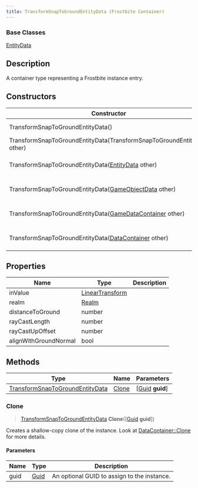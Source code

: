 ```yaml
---
title: TransformSnapToGroundEntityData (Frostbite Container)
---
```

### Base Classes

[EntityData](EntityData)

## Description

A container type representing a Frostbite instance entry.

## Constructors

| Constructor                                                                                | Description                                                                                                                                           |
| ------------------------------------------------------------------------------------------ | ----------------------------------------------------------------------------------------------------------------------------------------------------- |
| TransformSnapToGroundEntityData()                                                          | Create a new instance of this container type.                                                                                                         |
| TransformSnapToGroundEntityData(TransformSnapToGroundEntityData other)                     | Create a reference copy of an instance of the same type.                                                                                              |
| TransformSnapToGroundEntityData([EntityData](EntityData) other)                            | Upcast an instance of type [EntityData](EntityData) to [TransformSnapToGroundEntityData](TransformSnapToGroundEntityData).                            |
| TransformSnapToGroundEntityData([GameObjectData](GameObjectData) other)                    | Upcast an instance of type [GameObjectData](GameObjectData) to [TransformSnapToGroundEntityData](TransformSnapToGroundEntityData).                    |
| TransformSnapToGroundEntityData([GameDataContainer](GameDataContainer) other)              | Upcast an instance of type [GameDataContainer](GameDataContainer) to [TransformSnapToGroundEntityData](TransformSnapToGroundEntityData).              |
| TransformSnapToGroundEntityData([DataContainer](/vext/ref/cls/shr/datacontainer) other) | Upcast an instance of type [DataContainer](/vext/ref/cls/shr/datacontainer) to [TransformSnapToGroundEntityData](TransformSnapToGroundEntityData). |

## Properties

| Name                  | Type                                                    | Description |
| --------------------- | ------------------------------------------------------- | ----------- |
| inValue               | [LinearTransform](/vext/ref/cls/shr/LinearTransform) |             |
| realm                 | [Realm](Realm)                                          |             |
| distanceToGround      | number                                                  |             |
| rayCastLength         | number                                                  |             |
| rayCastUpOffset       | number                                                  |             |
| alignWithGroundNormal | bool                                                    |             |

## Methods

| Type                                                               | Name            | Parameters                                     |
| ------------------------------------------------------------------ | --------------- | ---------------------------------------------- |
| [TransformSnapToGroundEntityData](TransformSnapToGroundEntityData) | [Clone](#clone) | \[[Guid](/vext/ref/cls/shr/guid) **guid**\] |

### Clone

> [TransformSnapToGroundEntityData](TransformSnapToGroundEntityData) **Clone**(\[[Guid](/vext/ref/cls/shr/guid) **guid**\])

Creates a shallow-copy clone of the instance. Look at [DataContainer::Clone](/vext/ref/cls/shr/datacontainer#clone) for more details.

#### Parameters

| Name | Type         | Description                                 |
| ---- | ------------ | ------------------------------------------- |
| guid | [Guid](Guid) | An optional GUID to assign to the instance. |
